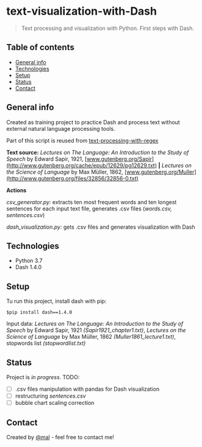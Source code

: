 # text-visualization-with-Dash
> Text processing and visualization with Python. First steps with Dash.

## Table of contents
* [General info](#general-info)
* [Technologies](#technologies)
* [Setup](#setup)
* [Status](#status)
* [Contact](#contact)

## General info
Created as training project to practice Dash and process text without external natural language processing tools.

Part of this script is reused from [text-processing-with-regex](https://github.com/Malwoiniak/text-processing-with-regex)

**Text source:** *Lectures on The Language: An Introduction to the Study of Speech* by Edward Sapir, 1921, 
[www.gutenberg.org/Sapir](http://www.gutenberg.org/cache/epub/12629/pg12629.txt) **|** *Lectures on the Science of Language* by Max Müller, 1862, [www.gutenberg.org/Muller](http://www.gutenberg.org/files/32856/32856-0.txt)

**Actions**

*csv_generator.py:* extracts ten most frequent words and ten longest sentences for each input text file, generates .csv files (*words.csv, sentences.csv*)

*dash_visualization.py:* gets .csv files and generates visualization with Dash

## Technologies
* Python 3.7
* Dash 1.4.0


## Setup
Tu run this project, install dash with pip: 

`$pip install dash==1.4.0`

Input data: *Lectures on The Language: An Introduction to the Study of Speech* by Edward Sapir, 1921 *(Sapir1921_chapter1.txt)*, *Lectures on the Science of Language* by Max Müller, 1862 *(Muller1861_lecture1.txt)*, stopwords list *(stopwordlist.txt)*

## Status
Project is _in progress_. TODO: 
- [ ] .csv files manipulation with pandas for Dash visualization
- [ ] restructuring *sentences.csv* 
- [ ] bubble chart scaling correction
## Contact
Created by [@mal](https://www.linkedin.com/in/malwina-kotowicz/) - feel free to contact me!
